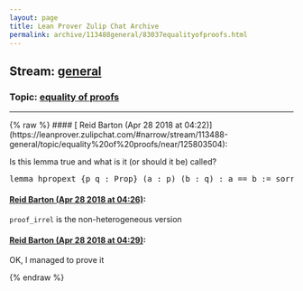 ```yaml
---
layout: page
title: Lean Prover Zulip Chat Archive 
permalink: archive/113488general/83037equalityofproofs.html
---
```


## Stream: [general](https://leanprover-community.github.io/archive/113488general/index.html)
### Topic: [equality of proofs](https://leanprover-community.github.io/archive/113488general/83037equalityofproofs.html)

---

<base href="https://leanprover.zulipchat.com">
{% raw %}
#### [ Reid Barton (Apr 28 2018 at 04:22)](https://leanprover.zulipchat.com/#narrow/stream/113488-general/topic/equality%20of%20proofs/near/125803504):
<p>Is this lemma true and what is it (or should it be) called?</p>
<div class="codehilite"><pre><span></span><span class="kn">lemma</span> <span class="n">hpropext</span> <span class="o">{</span><span class="n">p</span> <span class="n">q</span> <span class="o">:</span> <span class="kt">Prop</span><span class="o">}</span> <span class="o">(</span><span class="n">a</span> <span class="o">:</span> <span class="n">p</span><span class="o">)</span> <span class="o">(</span><span class="n">b</span> <span class="o">:</span> <span class="n">q</span><span class="o">)</span> <span class="o">:</span> <span class="n">a</span> <span class="bp">==</span> <span class="n">b</span> <span class="o">:=</span> <span class="n">sorry</span>
</pre></div>

#### [ Reid Barton (Apr 28 2018 at 04:26)](https://leanprover.zulipchat.com/#narrow/stream/113488-general/topic/equality%20of%20proofs/near/125803608):
<p><code>proof_irrel</code> is the non-heterogeneous version</p>

#### [ Reid Barton (Apr 28 2018 at 04:29)](https://leanprover.zulipchat.com/#narrow/stream/113488-general/topic/equality%20of%20proofs/near/125803658):
<p>OK, I managed to prove it</p>


{% endraw %}
